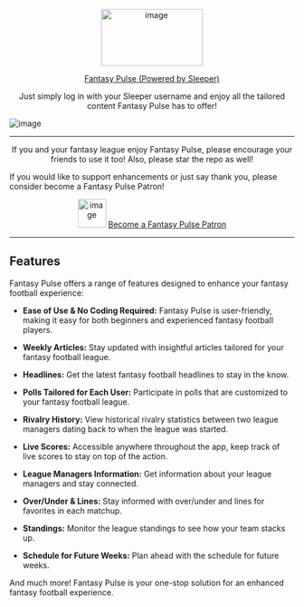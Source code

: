 <p align="center">
  <img src="https://github.com/fahadg206/FantasyPulse/assets/89051306/db119ab5-80a8-401d-8584-8715989a23ab" alt="image" width="180" height="100">
</p>


<p align="center">
  <a href="https://fantasypulseff.com">Fantasy Pulse (Powered by Sleeper)</a>
</p>

<p align="center">
  Just simply log in with your Sleeper username and enjoy all the tailored content Fantasy Pulse has to offer!
</p>

![image](https://github.com/fahadg206/FantasyPulse/assets/89051306/fc99a125-a596-4d1b-a463-65fa50187cba)


<p align="center">
  <hr>
</p>

<p align="center">
  If you and your fantasy league enjoy Fantasy Pulse, please encourage your friends to use it too! Also, please star the repo as well!

  If you would like to support enhancements or just say thank you, please consider become a Fantasy Pulse Patron!
<p align="center">
 <p align="center">
  <img src="https://github.com/fahadg206/FantasyPulse/assets/89051306/92695b8d-6d92-41ee-b404-e295f0fb2637" alt="image" width="50" height="50" > <a href="https://www.patreon.com/FantasyPulse">Become a Fantasy Pulse Patron</a>
</p>


</p>
</p>

<p align="center">
  <hr>
</p>

## Features

Fantasy Pulse offers a range of features designed to enhance your fantasy football experience:

- **Ease of Use & No Coding Required:** Fantasy Pulse is user-friendly, making it easy for both beginners and experienced fantasy football players.

- **Weekly Articles:** Stay updated with insightful articles tailored for your fantasy football league.

- **Headlines:** Get the latest fantasy football headlines to stay in the know.

- **Polls Tailored for Each User:** Participate in polls that are customized to your fantasy football league.

- **Rivalry History:** View historical rivalry statistics between two league managers dating back to when the league was started.

- **Live Scores:** Accessible anywhere throughout the app, keep track of live scores to stay on top of the action.

- **League Managers Information:** Get information about your league managers and stay connected.

- **Over/Under & Lines:** Stay informed with over/under and lines for favorites in each matchup.

- **Standings:** Monitor the league standings to see how your team stacks up.

- **Schedule for Future Weeks:** Plan ahead with the schedule for future weeks.

And much more! Fantasy Pulse is your one-stop solution for an enhanced fantasy football experience.

